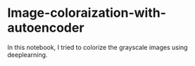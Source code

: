 # Image-coloraization-with-autoencoder
In this notebook, I tried to colorize the grayscale images using deeplearning.


